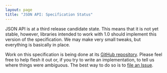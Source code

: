 ```yaml
---
layout: page
title: "JSON API: Specification Status"
---
```


JSON API is at a third release candidate state. This means that it is not yet
stable, however, libraries intended to work with 1.0 should implement this
version of the specification. We may make very small tweaks, but everything is
basically in place.

Work on this specification is being done at its [GitHub
repository](https://github.com/json-api/json-api). Please feel free to help
flesh it out or, if you try to write an implementation, to tell us where things
were ambiguous. The best way to do so is to [file an
Issue](https://github.com/json-api/json-api/issues).
